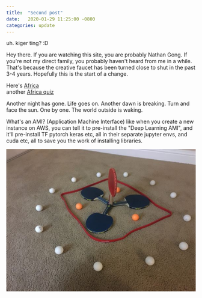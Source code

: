 ```yaml
---
title:  "Second post"
date:   2020-01-29 11:25:00 -0800
categories: update
---
```

uh.         kiger ting? :D

Hey there. If you are watching this site, you are probably Nathan Gong. If you're not my direct family, you probably haven't heard from me in a while. That's because the creative faucet has been turned close to shut in the past 3-4 years. Hopefully this is the start of a change.

Here's [Africa][africa]  
another [Africa quiz](https://www.sporcle.com/games/Chenchilla/africa-find)

Another night has gone. Life goes on. Another dawn is breaking.
Turn and face the sun. One by one. The world outside is waking.

What's an AMI? (Application Machine Interface) like when you create a new instance on AWS, you can tell it to pre-install the "Deep Learning AMI", and it'll pre-install TF pytorch keras etc, all in their separate jupyter envs, and cuda etc, all to save you the work of installing libraries.

![A ring of white ping pong balls surrounding 3 orange balls and 3 blue paddles in overlapping triangles. In the center, a red paddle facing upward.](/assets/images/pingpong.jpg)

[africa]: https://lizardpoint.com/geography/africa-quiz.php